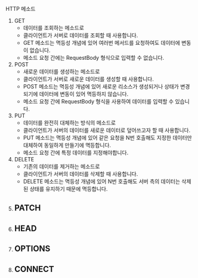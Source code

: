 HTTP 메소드
1. GET
     - 데이터를 조회하는 메소드로
     - 클라이언트가 서버로 데이터를 조회할 때 사용합니다.
     - GET 메소드는 멱등성 개념에 있어 여러번 메서드를 요청하여도 데이터에 변동이 없습니다.
     - 메소드 요청 간에는 RequestBody 형식으로 입력할 수 없습니다.
2. POST
     - 새로운 데이터를 생성하는 메소드로
     - 클라이언트가 서버로 새로운 데이터를 생성할 때 사용합니다.
     - POST 메소드는 멱등성 개념에 있어 새로운 리소스가 생성되거나 상태가 변경되기에 데이터에 변동이 있어 멱등하지 않습니다.
     - 메소드 요청 간에 RequestBody 형식을 사용하여 데이터를 입력할 수 있습니다.
3. PUT
     - 데이터를 완전히 대체하는 방식의 메소드로
     - 클라이언트가 서버의 데이터를 새로운 데이터로 덮어쓰고자 할 때 사용합니다.
     - PUT 메소드는 멱등성 개념에 있어 같은 요청을 N번 호출해도 지정한 데이터만 대체하여 동일하게 만들기에 멱등합니다.
     - 메소드 요청 간에 특정 데이터를 지정해야합니다.
4. DELETE
     - 기존의 데이터를 제거하는 메소드로
     - 클라이언트가 서버의 데이터를 삭제할 때 사용합니다.
     - DELETE 메소드는 멱등성 개념에 있어 N번 호출해도 서버 측의 데이터는 삭제된 상태를 유지하기 때문에 멱등합니다.
5. PATCH
     - 
6. HEAD
     - 
7. OPTIONS
     - 
8. CONNECT
     - 